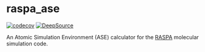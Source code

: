 # raspa_ase

[![codecov](https://codecov.io/gh/Quantum-Accelerators/raspa_ase/graph/badge.svg?token=id2iXIabYN)](https://codecov.io/gh/Quantum-Accelerators/raspa_ase)
[![DeepSource](https://app.deepsource.com/gh/Quantum-Accelerators/raspa_ase.svg/?label=active+issues&show_trend=false&token=gyXteMXbPx_M-iXaifNiY9wp)](https://app.deepsource.com/gh/Quantum-Accelerators/raspa_ase/)

An Atomic Simulation Environment (ASE) calculator for the [RASPA](https://github.com/iRASPA/RASPA2) molecular simulation code.
